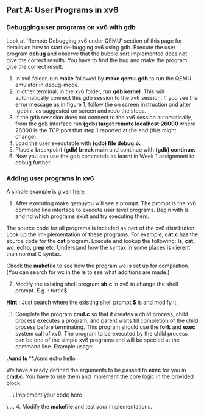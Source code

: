 ## Part A: User Programs in xv6

### Debugging user programs on xv6 with gdb
Look at `Remote Debugging xv6 under QEMU' section of this page for details on how to start de-bugging xv6 using gdb.
Execute the user program **debug** and observe that the bubble sort implemented does not give the correct results. You have to find the bug and make the program give the correct result.
1. In xv6 folder, run **make** followed by **make qemu-gdb** to run the QEMU emulator in debug-mode.
2. In other terminal, in the xv6 folder, run **gdb kernel**. This will automatically connect this gdb session to the xv6 session. If you see the error message as in figure 1, follow the on screen instruction and alter .gdbinit as suggested on screen and redo the steps.
3. If the gdb sesssion does not connect to the xv6 session automatically, from the gdb interface run **(gdb) target remote localhost:26000** where 26000 is the TCP port that step 1 reported at the end (this might change).
4. Load the user executable with **(gdb) file debug.o.**
5. Place a breakpoint **(gdb) break main** and continue with **(gdb) continue.**
6. Now you can use the gdb commands as learnt in Week 1 assignment to debug further.
 
### Adding user programs in xv6
A simple example is given [here](https://www.geeksforgeeks.org/xv6-operating-system-add-a-user-program/).
1. After executing make qemuyou will see a prompt. The prompt is the xv6 command line interface to execute user level programs. Begin with ls and nd which programs exist and try executing them.

The source code for all programs is included as part of the xv6 distribution. Look up the im- plementation of these programs. For example, **cat.c** has the source code for the **cat** program. Execute and lookup the following: **ls, cat, wc, echo, grep** etc. Understand how the syntax in some places is dierent than normal C syntax.

Check the **makefile** to see how the program wc is set up for compilation. (You can search for wc in the le to see what additions are made.)

2. Modify the existing shell program **sh.c** in xv6 to change the shell prompt.
E.g. : turtle$

**Hint** : Just search where the existing shell prompt **$** is and modify it.

3. Complete the program **cmd.c** so that it creates a child process, child process executes a program, and parent waits till completion of the child process before terminating. This program should use the **fork** and **exec** system call of xv6. The program to be executed by the child process can be one of the simple xv6 programs and will be specied at the command line.
Example usage:

**./cmd ls**
**./cmd echo hello

We have already defined the arguments to be passed to **exec** for you in **cmd.c**. You have to use them and implement the core logic in the provided block

...
\\ Implement your code here

\\
...
4. Modify the **makefile** and test your implementations.
